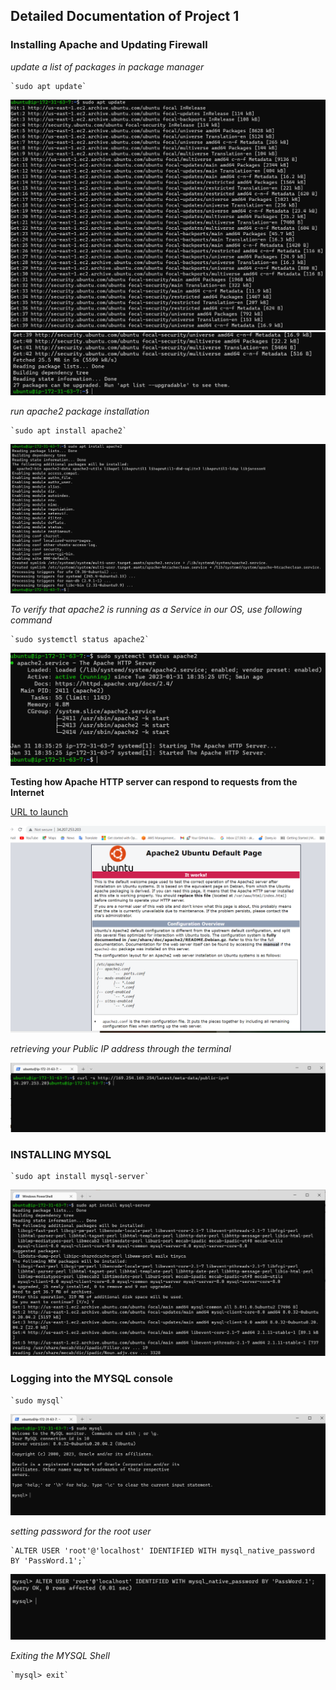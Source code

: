 ## Detailed Documentation of Project 1
### Installing Apache and Updating Firewall

*update a list of packages in package manager*

	`sudo apt update`

![Apache-file1](./Images/Apache-file1.PNG)
![Apache-file2](./Images/Apache-file2.PNG)
    
*run apache2 package installation*

    `sudo apt install apache2`

![Apache-file3](./Images/Apache-file3.PNG)

*To verify that apache2 is running as a Service in our OS, use following command*

    `sudo systemctl status apache2`

![Apache-file4](./Images/Apache-file4.PNG)

    
**Testing how Apache HTTP server can respond to requests from the Internet**

[URL to launch](http://34.207.253.203:80)

![Apache-file5](./Images/Apache-file5.PNG)


*retrieving your Public IP address through the terminal*

![Apache-file6](./Images/Apache-file6.PNG)


### INSTALLING MYSQL

    `sudo apt install mysql-server`

![Apache-file7](./Images/Apache-file7.PNG)

 ### Logging into the MYSQL console

    `sudo mysql`

![Apache-file8](./Images/Apache-file8.PNG)

*setting password for the root user*

    `ALTER USER 'root'@'localhost' IDENTIFIED WITH mysql_native_password BY 'PassWord.1';`

![Apache-file9](./Images/Apache-file9.PNG)


*Exiting the MYSQL Shell*

    `mysql> exit`
